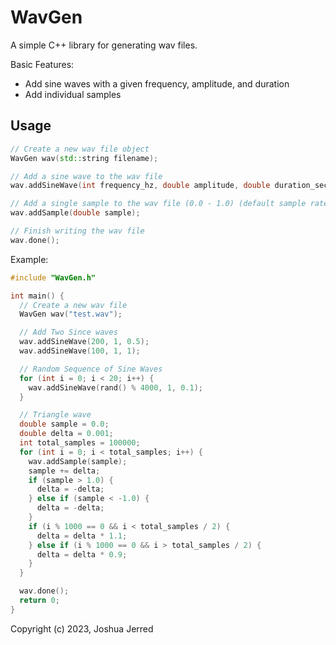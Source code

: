 # WavGen

A simple C++ library for generating wav files.

Basic Features:
- Add sine waves with a given frequency, amplitude, and duration
- Add individual samples

## Usage
```c++
// Create a new wav file object
WavGen wav(std::string filename); 

// Add a sine wave to the wav file
wav.addSineWave(int frequency_hz, double amplitude, double duration_seconds);

// Add a single sample to the wav file (0.0 - 1.0) (default sample rate is 44100)
wav.addSample(double sample);

// Finish writing the wav file
wav.done();
```


Example:
```c++
#include "WavGen.h"

int main() {
  // Create a new wav file
  WavGen wav("test.wav");

  // Add Two Since waves
  wav.addSineWave(200, 1, 0.5);
  wav.addSineWave(100, 1, 1);

  // Random Sequence of Sine Waves
  for (int i = 0; i < 20; i++) {
    wav.addSineWave(rand() % 4000, 1, 0.1);
  }

  // Triangle wave
  double sample = 0.0;
  double delta = 0.001;
  int total_samples = 100000;
  for (int i = 0; i < total_samples; i++) {
    wav.addSample(sample);
    sample += delta;
    if (sample > 1.0) {
      delta = -delta;
    } else if (sample < -1.0) {
      delta = -delta;
    }
    if (i % 1000 == 0 && i < total_samples / 2) {
      delta = delta * 1.1;
    } else if (i % 1000 == 0 && i > total_samples / 2) {
      delta = delta * 0.9;
    }
  }

  wav.done();
  return 0;
}
```

Copyright (c) 2023, Joshua Jerred